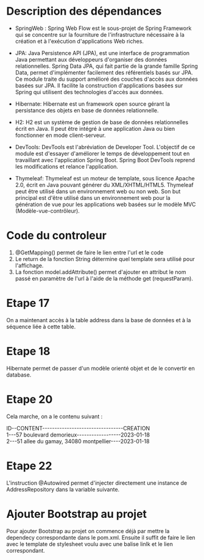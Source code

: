 # Description des dépendances 

- SpringWeb :
Spring Web Flow est le sous-projet de Spring Framework qui se concentre sur la fourniture de l'infrastructure nécessaire à la création et à l'exécution d'applications Web riches.

- JPA:
Java Persistence API (JPA), est une interface de programmation Java permettant aux développeurs d'organiser des données relationnelles.
Spring Data JPA, qui fait partie de la grande famille Spring Data, permet d'implémenter facilement des référentiels basés sur JPA. Ce module traite du support amélioré des couches d'accès aux données basées sur JPA. Il facilite la construction d'applications basées sur Spring qui utilisent des technologies d'accès aux données.

- Hibernate:
Hibernate est un framework open source gérant la persistance des objets en base de données relationnelle.

- H2:
H2 est un système de gestion de base de données relationnelles écrit en Java. Il peut être intégré à une application Java ou bien fonctionner en mode client-serveur.

- DevTools:
DevTools est l'abréviation de Developer Tool. L'objectif de ce module est d'essayer d'améliorer le temps de développement tout en travaillant avec l'application Spring Boot. Spring Boot DevTools reprend les modifications et relance l'application.

- Thymeleaf:
Thymeleaf est un moteur de template, sous licence Apache 2.0, écrit en Java pouvant générer du XML/XHTML/HTML5. Thymeleaf peut être utilisé dans un environnement web ou non web. Son but principal est d'être utilisé dans un environnement web pour la génération de vue pour les applications web basées sur le modèle MVC (Modèle-vue-contrôleur).


# Code du controleur

1. @GetMapping() permet de faire le lien entre l'url et le code
2. Le return de la fonction String détermine quel template sera utilisé pour l'affichage.
3. La fonction model.addAttribute() permet d'ajouter en attribut le nom passé en paramètre de l'url à l'aide de la méthode get (requestParam).

# Etape 17

On a maintenant accès à la table address dans la base de données et à la séquence liée à cette table.

# Etape 18

Hibernate permet de passer d'un modèle orienté objet et de le convertir en database.


# Etape 20

Cela marche, on a le contenu suivant :

ID--CONTENT---------------------------------CREATION  
1---57 boulevard demorieux------------------2023-01-18\
2---51 allee du gamay, 34080 montpellier----2023-01-18

# Etape 22

L'instruction @Autowired permet d'injecter directement une instance de AddressRepository dans la variable suivante.

# Ajouter Bootstrap au projet

Pour ajouter Bootstrap au projet on commence déjà par mettre la dependecy correspondante dans le pom.xml.
Ensuite il suffit de faire le lien avec le template de stylesheet voulu avec une balise linlk et le lien correspondant.
